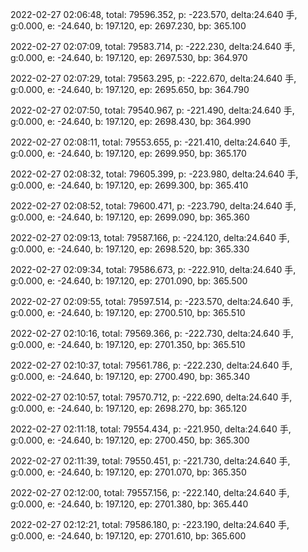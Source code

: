 2022-02-27 02:06:48, total: 79596.352, p: -223.570, delta:24.640 手, g:0.000, e: -24.640, b: 197.120, ep: 2697.230, bp: 365.100

2022-02-27 02:07:09, total: 79583.714, p: -222.230, delta:24.640 手, g:0.000, e: -24.640, b: 197.120, ep: 2697.530, bp: 364.970

2022-02-27 02:07:29, total: 79563.295, p: -222.670, delta:24.640 手, g:0.000, e: -24.640, b: 197.120, ep: 2695.650, bp: 364.790

2022-02-27 02:07:50, total: 79540.967, p: -221.490, delta:24.640 手, g:0.000, e: -24.640, b: 197.120, ep: 2698.430, bp: 364.990

2022-02-27 02:08:11, total: 79553.655, p: -221.410, delta:24.640 手, g:0.000, e: -24.640, b: 197.120, ep: 2699.950, bp: 365.170

2022-02-27 02:08:32, total: 79605.399, p: -223.980, delta:24.640 手, g:0.000, e: -24.640, b: 197.120, ep: 2699.300, bp: 365.410

2022-02-27 02:08:52, total: 79600.471, p: -223.790, delta:24.640 手, g:0.000, e: -24.640, b: 197.120, ep: 2699.090, bp: 365.360

2022-02-27 02:09:13, total: 79587.166, p: -224.120, delta:24.640 手, g:0.000, e: -24.640, b: 197.120, ep: 2698.520, bp: 365.330

2022-02-27 02:09:34, total: 79586.673, p: -222.910, delta:24.640 手, g:0.000, e: -24.640, b: 197.120, ep: 2701.090, bp: 365.500

2022-02-27 02:09:55, total: 79597.514, p: -223.570, delta:24.640 手, g:0.000, e: -24.640, b: 197.120, ep: 2700.510, bp: 365.510

2022-02-27 02:10:16, total: 79569.366, p: -222.730, delta:24.640 手, g:0.000, e: -24.640, b: 197.120, ep: 2701.350, bp: 365.510

2022-02-27 02:10:37, total: 79561.786, p: -222.230, delta:24.640 手, g:0.000, e: -24.640, b: 197.120, ep: 2700.490, bp: 365.340

2022-02-27 02:10:57, total: 79570.712, p: -222.690, delta:24.640 手, g:0.000, e: -24.640, b: 197.120, ep: 2698.270, bp: 365.120

2022-02-27 02:11:18, total: 79554.434, p: -221.950, delta:24.640 手, g:0.000, e: -24.640, b: 197.120, ep: 2700.450, bp: 365.300

2022-02-27 02:11:39, total: 79550.451, p: -221.730, delta:24.640 手, g:0.000, e: -24.640, b: 197.120, ep: 2701.070, bp: 365.350

2022-02-27 02:12:00, total: 79557.156, p: -222.140, delta:24.640 手, g:0.000, e: -24.640, b: 197.120, ep: 2701.380, bp: 365.440

2022-02-27 02:12:21, total: 79586.180, p: -223.190, delta:24.640 手, g:0.000, e: -24.640, b: 197.120, ep: 2701.610, bp: 365.600